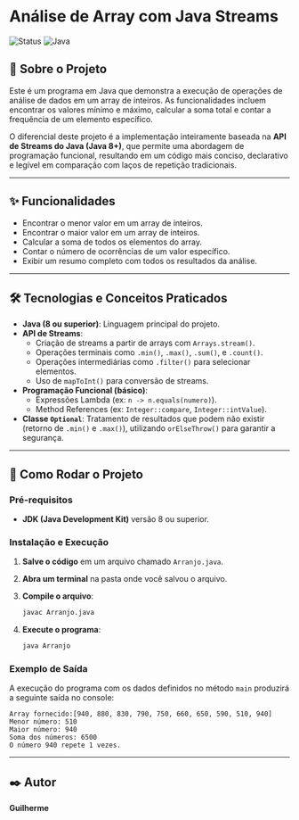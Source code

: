 # Análise de Array com Java Streams

![Status](https://img.shields.io/badge/status-conclu%C3%ADdo-brightgreen)
![Java](https://img.shields.io/badge/Java-8%2B-ED8B00?style=for-the-badge&logo=openjdk&logoColor=white)

## 📖 Sobre o Projeto

Este é um programa em Java que demonstra a execução de operações de análise de dados em um array de inteiros. As funcionalidades incluem encontrar os valores mínimo e máximo, calcular a soma total e contar a frequência de um elemento específico.

O diferencial deste projeto é a implementação inteiramente baseada na **API de Streams do Java (Java 8+)**, que permite uma abordagem de programação funcional, resultando em um código mais conciso, declarativo e legível em comparação com laços de repetição tradicionais.

---

## ✨ Funcionalidades

- Encontrar o menor valor em um array de inteiros.
- Encontrar o maior valor em um array de inteiros.
- Calcular a soma de todos os elementos do array.
- Contar o número de ocorrências de um valor específico.
- Exibir um resumo completo com todos os resultados da análise.

---

## 🛠️ Tecnologias e Conceitos Praticados

- **Java (8 ou superior)**: Linguagem principal do projeto.
- **API de Streams**:
  - Criação de streams a partir de arrays com `Arrays.stream()`.
  - Operações terminais como `.min()`, `.max()`, `.sum()`, e `.count()`.
  - Operações intermediárias como `.filter()` para selecionar elementos.
  - Uso de `mapToInt()` para conversão de streams.
- **Programação Funcional (básico)**:
  - Expressões Lambda (ex: `n -> n.equals(numero)`).
  - Method References (ex: `Integer::compare`, `Integer::intValue`).
- **Classe `Optional`**: Tratamento de resultados que podem não existir (retorno de `.min()` e `.max()`), utilizando `orElseThrow()` para garantir a segurança.

---

## 🚀 Como Rodar o Projeto

### **Pré-requisitos**

- **JDK (Java Development Kit)** versão 8 ou superior.

### **Instalação e Execução**

1.  **Salve o código** em um arquivo chamado `Arranjo.java`.

2.  **Abra um terminal** na pasta onde você salvou o arquivo.

3.  **Compile o arquivo**:
    ```bash
    javac Arranjo.java
    ```

4.  **Execute o programa**:
    ```bash
    java Arranjo
    ```

### Exemplo de Saída

A execução do programa com os dados definidos no método `main` produzirá a seguinte saída no console:
```
Array fornecido:[940, 880, 830, 790, 750, 660, 650, 590, 510, 940]
Menor número: 510
Maior número: 940
Soma dos números: 6500
O número 940 repete 1 vezes.
```

---

## ✒️ Autor

**Guilherme**
